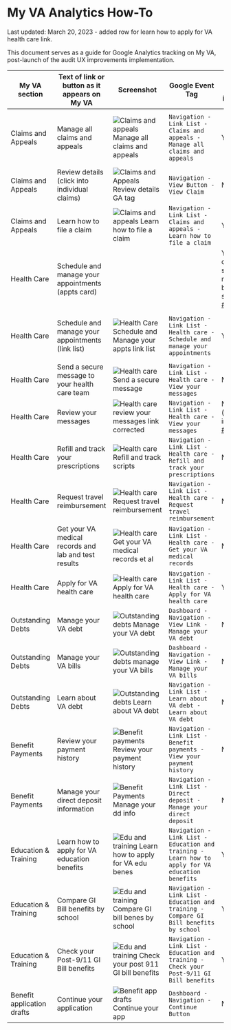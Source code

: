 # My VA Analytics How-To
Last updated: March 20, 2023 - added row for learn how to apply for VA health care link.

This document serves as a guide for Google Analytics tracking on My VA, post-launch of the audit UX improvements implementation.

|  **My VA section**     |  **Text of link or button as it appears on My VA**  | **Screenshot** |**Google Event Tag**|**New in this iteration?**| **Previous event tag (if applicable)** |
|--------------------|----------------------------------------------------|------------|-------------------------|-----------|-------------------------|
| Claims and Appeals | Manage all claims and appeals                      |![Claims and appeals  Manage all claims and appeals](https://user-images.githubusercontent.com/45603961/227317522-c08523a9-a3fe-470c-9433-adbf0bec90ab.png)|	`Navigation - Link List - Claims and appeals - Manage all claims and appeals` | Yes | `Navigation - Link List - Claims and appeals - Check your claim or appeal status`|
| Claims and Appeals | Review details (click into individual claims)      |![Claims and Appeals  Review details GA tag](https://user-images.githubusercontent.com/45603961/227317787-8421c875-c74b-4311-a223-393d1cf36f39.png)| `Navigation - View Button - View Claim` | No | Not applicable - no change|
| Claims and Appeals | Learn how to file a claim	                        |![Claims and appeals  Learn how to file a claim](https://user-images.githubusercontent.com/45603961/227317901-d6117fbe-d0c7-4015-814d-2146d2244c06.png) | `Navigation - Link List - Claims and appeals - Learn how to file a claim`| Yes | Not applicable - new link |
| Health Care        | Schedule and manage your appointments (appts card) |          |       | Yes (once corrected should match below - see [#64786](https://github.com/department-of-veterans-affairs/va.gov-team/issues/54786))|       |
| Health Care        |	Schedule and manage your appointments (link list) |![Health Care  Schedule and Manage your appts link list](https://user-images.githubusercontent.com/45603961/227318403-ddd321f2-98d5-4e57-a55f-6cd0c58982ed.png)| `Navigation - Link List - Health care - Schedule and manage your appointments`| Yes | `Navigation - Link List - Health care - Schedule and view your appointments`|
| Health Care        | Send a secure message to your health care team     |![Health care  Send a secure message](https://user-images.githubusercontent.com/45603961/227318512-eca35f7e-48b3-44db-a8ec-9b584e3f4104.png) |`Navigation - Link List - Health care - View your messages`| No | Not applicable - no change |
| Health Care        |	Review your messages                              | ![Health care  review your messages link corrected](https://user-images.githubusercontent.com/45603961/227318609-d767a5cd-c74f-4f68-99b3-6ab570d1bd57.png)| `Navigation - Link List - Health care - View your messages`| No (corrected in [#54792](https://github.com/department-of-veterans-affairs/va.gov-team/issues/54792))| Not applicable - no change |
| Health Care        |	Refill and track your prescriptions	              |![Health care  Refill and track scripts](https://user-images.githubusercontent.com/45603961/227318723-dd4912ff-02e7-4ac0-aa5f-b7f53527d3c2.png)| `Navigation - Link List - Health care - Refill and track your prescriptions`|  No | Not applicable - no change |
| Health Care  |	Request travel reimbursement | ![Health care  Request travel reimbursement](https://user-images.githubusercontent.com/45603961/227318822-c53d2753-b41b-4da9-b8a8-584a9424636e.png)| `Navigation - Link List - Health care - Request travel reimbursement`|  No | Not applicable - no change |
| Health Care        |	Get your VA medical records and lab and test results |![Health care  Get your VA medical records et al](https://user-images.githubusercontent.com/45603961/227318895-792855d3-c698-4958-be10-97fbbc09225a.png)|	`Navigation - Link List - Health care - Get your VA medical records`|  No | Not applicable - no change|
| Health Care | Apply for VA health care | ![Health care  Apply for VA health care ](https://user-images.githubusercontent.com/45603961/227320187-9fc9487c-cfcf-4d86-ae89-cfb338b835fc.png)| `Navigation - Link List - Health care - Apply for VA health care`| Yes | Not applicable - new link |
| Outstanding Debts  | Manage your VA debt	  |![Outstanding debts  Manage your VA debt](https://user-images.githubusercontent.com/45603961/227320322-fe494588-3300-450a-a417-1f4a705664f3.png)| `Dashboard - Navigation - View Link - Manage your VA debt`| No |Not applicable - no change |
| Outstanding Debts  | Manage your VA bills   |![Outstanding debts  manage your VA bills](https://user-images.githubusercontent.com/45603961/227320383-63cbe66c-8436-426c-adb5-cd05ba1374a1.png)| `Dashboard - Navigation - View Link - Manage your VA bills`| No | Not applicable - no change |
| Outstanding Debts	 | Learn about VA debt 	  |![Outstanding debts  Learn about VA debt](https://user-images.githubusercontent.com/45603961/227320466-c9b530fa-ab7a-4aee-85e9-86eccb574dfc.png)|	`Navigation - Link List - Learn about VA debt - Learn about VA debt`| No | Not applicable - no change|
| Benefit Payments   | Review your payment history	| ![Benefit payments  Review your payment history](https://user-images.githubusercontent.com/45603961/227320846-2e046211-44d7-4050-b80c-8a438d8cb9e5.png)|	`Navigation - Link List - Benefit payments - View your payment history`| No | Not applicable - no change |
| Benefit Payments   |Manage your direct deposit information | ![Benefit Payments  Manage your dd info](https://user-images.githubusercontent.com/45603961/227320933-de00f840-8a63-4dc9-850f-a9a54eb401c4.png)|	`Navigation - Link List - Direct deposit - Manage your direct deposit`|  No | Not applicable - no change |
| Education & Training | Learn how to apply for VA education benefits|![Edu and training  Learn how to apply for VA edu benes](https://user-images.githubusercontent.com/45603961/227320989-e0401271-537e-440e-93ea-d07554ee058f.png)| `Navigation - Link List - Education and training - Learn how to apply for VA education benefits`|  Yes | Not applicable - new link |
| Education & Training|	Compare GI Bill benefits by school | ![Edu and training  Compare GI bill benes by school](https://user-images.githubusercontent.com/45603961/227321082-20624bf7-66b1-481d-9292-8f903a1cac9f.png) |`Navigation - Link List - Education and training - Compare GI Bill benefits by school`|  Yes | Not applicable - new link |
|Education & Training	| Check your Post-9/11 GI Bill benefits|![Edu and training  Check your post 911 GI bill benefits](https://user-images.githubusercontent.com/45603961/227321130-f804ff4e-5cc6-4a98-be1e-642487f21220.png)|	`Navigation - Link List - Education and training - Check your Post-9/11 GI Bill benefits`|  Yes | Not applicable - new link |
| Benefit application drafts |Continue your application	|![Benefit app drafts  Continue your app](https://user-images.githubusercontent.com/45603961/227321193-84e1fa4c-a88f-4d37-aa85-3ef95f4400e8.png)| `Dashboard - Navigation - Continue Button`| No | Not applicable - no change |

